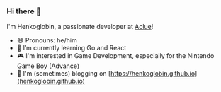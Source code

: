 ### Hi there 👋

I'm Henkoglobin, a passionate developer at [Aclue](http://www.aclue.de)!

- 😄 Pronouns: he/him
- 🌱 I’m currently learning Go and React
- 🎮 I'm interested in Game Development, especially for the Nintendo Game Boy (Advance)
- 📝 I'm (sometimes) blogging on [https://henkoglobin.github.io](henkoglobin.github.io)

<!--
**Henkoglobin/Henkoglobin** is a ✨ _special_ ✨ repository because its `README.md` (this file) appears on your GitHub profile.

Here are some ideas to get you started:

- 🔭 I’m currently working on ...
- 🌱 I’m currently learning ...
- 👯 I’m looking to collaborate on ...
- 🤔 I’m looking for help with ...
- 💬 Ask me about ...
- 📫 How to reach me: ...
- 😄 Pronouns: ...
- ⚡ Fun fact: ...
-->

